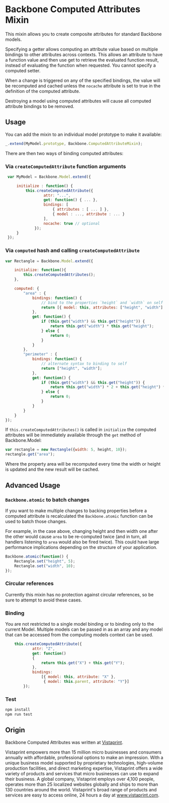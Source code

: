 # Backbone Computed Attributes Mixin

This mixin allows you to create composite attributes for standard Backbone models.    

Specifying a getter allows computing an attribute value based on multiple bindings to other attributes across contexts.  This allows an attribute to have a function value and then use get to retrieve the evaluated function result, instead of evaluating the function when requested. You cannot specify a computed setter. 

When a change is triggered on any of the specified bindings, the value will be recomputed and cached unless the `nocache` attribute is set to true in the definition of the computed attribute.

Destroying a model using computed attributes will cause all computed attribute bindings to be removed.

## Usage

You can add the mixin to an individual model prototype to make it available:

```javascript
_.extend(MyModel.prototype, Backbone.ComputedAttributeMixin);
```

There are then two ways of binding computed attributes:


### Via `createComputedAttribute` function arguments
```javascript
 var MyModel = Backbone.Model.extend({

     initialize : function() {
         this.createComputedAttribute({
                 attr: "...",
                 get: function() { ... },
                 bindings: [
                     { attributes : [ ... ] },
                     { model : ..., attribute : ... }
                 ],
                 nocache: true // optional
             });
     }
 });
```

### Via `computed` hash and calling `createComputedAttribute`
```javascript
var Rectangle = Backbone.Model.extend({

    initialize: function(){
        this.createComputedAttributes();
    },

    computed: {
        "area" : {
            bindings: function() {
				// bind to the properties `height` and `width` on self
                return [{ model: this, attributes: ["height", "width"] }];
            },
            get: function() {
                if (this.get("width") && this.get("height")) {
                    return this.get("width") * this.get("height");
                } else {
                    return 0;
                }
            }
        },
        "perimeter" : {
            bindings: function() {
				// alternate syntax to binding to self
                return ["height", "width"];
            },
            get: function() {
                if (this.get("width") && this.get("height")) {
                    return this.get("width") * 2 + this.get("height") * 2;
                } else {
                    return 0;
                }
            }
        }
    }
});
```

If `this.createComputedAttributes()` is called in `initialize` the computed attributes will be immediately available through the `get` method of Backbone.Model:
```javascript
var rectangle = new Rectangle({width: 5, height, 10});
rectangle.get("area");
```

Where the property area will be recomputed every time the width or height is updated and the new result will be cached.

## Advanced Usage

### `Backbone.atomic` to batch changes

If you want to make multiple changes to backing properties before a computed attribute is recalculated the `Backbone.atomic` function can be used to batch those changes.  

For example, in the case above, changing height and then width one after the other would cause `area` to be re-computed twice (and in turn, all handlers listening to `area` would also be fired twice). This could have large performance implications depending on the structure of your application.

```javascript
Backbone.atomic(function() {
    Rectangle.set("height", 5);
    Rectangle.set("width", 10);
});
```

### Circular references

Currently this mixin has no protection against circular references, so be sure to attempt to avoid these cases.

### Binding 
You are not restricted to a single model binding or to binding only to the current Model.  Multiple models can be passed in as an array and any model that can be accessed from the computing models context can be used.

```javascript
	this.createComputedAttribute({
			attr: "Z",
			get: function()
			{
				return this.get("X") + this.get("Y");
			},
			bindings:
				[{ model: this, attribute: "X" },
				 { model: this.parent, attribute: "Y"}]
		});
```

### Test
```javascript
npm install
npm run test
```

## Origin

Backbone Computed Attributes was written at [Vistaprint](http://www.vistaprint.com).

Vistaprint empowers more than 15 million micro businesses and consumers annually with affordable, professional options to make an impression. With a unique business model supported by proprietary technologies, high-volume production facilities, and direct marketing expertise, Vistaprint offers a wide variety of products and services that micro businesses can use to expand their business. A global company, Vistaprint employs over 4,100 people, operates more than 25 localized websites globally and ships to more than 130 countries around the world. Vistaprint's broad range of products and services are easy to access online, 24 hours a day at www.vistaprint.com.
